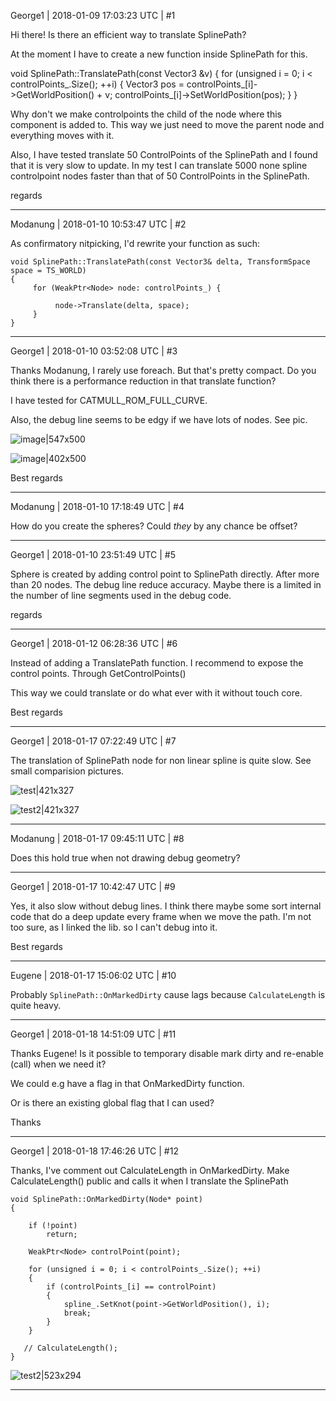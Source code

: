George1 | 2018-01-09 17:03:23 UTC | #1

Hi there! Is there an efficient way to translate SplinePath?

At the moment I have to create a new function inside SplinePath for this.

void SplinePath::TranslatePath(const Vector3 &v)
{
	for (unsigned i = 0; i < controlPoints_.Size(); ++i)
	{
		Vector3 pos = controlPoints_[i]->GetWorldPosition() + v;
		controlPoints_[i]->SetWorldPosition(pos);
	}
}

Why don't we make controlpoints the child of the node where this component is added to.
This way we just need to move the parent node and everything moves with it.

Also, I have tested translate 50 ControlPoints of the SplinePath and I found that it is very slow to update. In my test I can translate 5000 none spline controlpoint nodes faster than that of 50 ControlPoints in the SplinePath.

regards

-------------------------

Modanung | 2018-01-10 10:53:47 UTC | #2

As confirmatory nitpicking, I'd rewrite your function as such:
```
void SplinePath::TranslatePath(const Vector3& delta, TransformSpace space = TS_WORLD)
{
     for (WeakPtr<Node> node: controlPoints_) {

          node->Translate(delta, space);
     }
}
```

-------------------------

George1 | 2018-01-10 03:52:08 UTC | #3

Thanks Modanung,
I rarely use foreach. But that's pretty compact. Do you think there is a performance reduction in that translate function?

I have tested for CATMULL_ROM_FULL_CURVE.

Also, the debug line seems to be edgy if we have lots of nodes. See pic.

![image|547x500](upload://1D7DQhFK8WPkTDuHY48wfgtgLhO.png)

![image|402x500](upload://jf98YS3uFro43NYPkrm2h8YfF6M.png)

Best regards

-------------------------

Modanung | 2018-01-10 17:18:49 UTC | #4

How do you create the spheres? Could _they_ by any chance be offset?

-------------------------

George1 | 2018-01-10 23:51:49 UTC | #5

Sphere is created by adding control point to SplinePath directly.
After more than 20 nodes. The debug line reduce accuracy. Maybe there is a limited in the number of line segments used in the debug code.

regards

-------------------------

George1 | 2018-01-12 06:28:36 UTC | #6

Instead of adding a TranslatePath function. I recommend to expose the control points. Through GetControlPoints()

This way we could translate or do what ever with it without touch core.

Best regards

-------------------------

George1 | 2018-01-17 07:22:49 UTC | #7

The translation of SplinePath node for non linear spline is quite slow.
See small comparision pictures.

![test|421x327](upload://1GI8N8DY05yZmU3reoNPrZnu0iG.gif)

![test2|421x327](upload://kgVxY0Uo5bfXGsrm0H9aiexkho8.gif)

-------------------------

Modanung | 2018-01-17 09:45:11 UTC | #8

Does this hold true when not drawing debug geometry?

-------------------------

George1 | 2018-01-17 10:42:47 UTC | #9

Yes, it also slow without debug lines.
I think there maybe some sort internal code that do a deep update every frame when we move the path.
I'm not too sure, as I linked the lib. so I can't debug into it.

Best regards

-------------------------

Eugene | 2018-01-17 15:06:02 UTC | #10

Probably `SplinePath::OnMarkedDirty` cause lags because `CalculateLength` is quite heavy.

-------------------------

George1 | 2018-01-18 14:51:09 UTC | #11

Thanks Eugene!
Is it possible to temporary disable mark dirty and re-enable (call) when we need it?

We could e.g have a flag in that OnMarkedDirty function.

Or is there an existing global flag that I can used?

Thanks

-------------------------

George1 | 2018-01-18 17:46:26 UTC | #12

Thanks,
I've comment out CalculateLength in OnMarkedDirty. 
Make CalculateLength() public and calls it when I translate the SplinePath
```
void SplinePath::OnMarkedDirty(Node* point)
{

    if (!point)
        return;

    WeakPtr<Node> controlPoint(point);

    for (unsigned i = 0; i < controlPoints_.Size(); ++i)
    {
        if (controlPoints_[i] == controlPoint)
        {
            spline_.SetKnot(point->GetWorldPosition(), i);
            break;
        }
    }

   // CalculateLength();
}
```
![test2|523x294](upload://Eh4YoeelIZ8ReAwhBIBE7HsyDn.gif)

-------------------------


